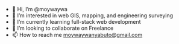 - 👋 Hi, I’m @moywaywa
- 👀 I’m interested in web GIS, mapping, and engineering surveying
- 🌱 I’m currently learning full-stack web development
- 💞️ I’m looking to collaborate on Freelance
- 📫 How to reach me moywaywanyabuto@gmail.com

<!---
moywaywa/moywaywa is a ✨ special ✨ repository because its `README.md` (this file) appears on your GitHub profile.
You can click the Preview link to take a look at your changes.
--->
